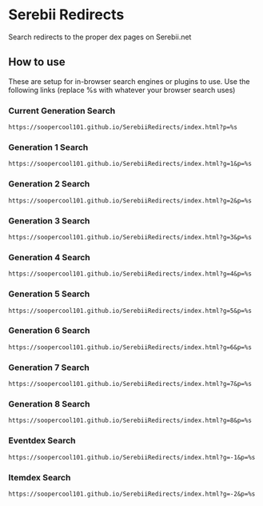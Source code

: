 # Serebii Redirects
Search redirects to the proper dex pages on Serebii.net

## How to use
These are setup for in-browser search engines or plugins to use. Use the following links (replace %s with whatever your browser search uses)

### Current Generation Search
`https://soopercool101.github.io/SerebiiRedirects/index.html?p=%s`

### Generation 1 Search
`https://soopercool101.github.io/SerebiiRedirects/index.html?g=1&p=%s`

### Generation 2 Search
`https://soopercool101.github.io/SerebiiRedirects/index.html?g=2&p=%s`

### Generation 3 Search
`https://soopercool101.github.io/SerebiiRedirects/index.html?g=3&p=%s`

### Generation 4 Search
`https://soopercool101.github.io/SerebiiRedirects/index.html?g=4&p=%s`

### Generation 5 Search
`https://soopercool101.github.io/SerebiiRedirects/index.html?g=5&p=%s`

### Generation 6 Search
`https://soopercool101.github.io/SerebiiRedirects/index.html?g=6&p=%s`

### Generation 7 Search
`https://soopercool101.github.io/SerebiiRedirects/index.html?g=7&p=%s`

### Generation 8 Search
`https://soopercool101.github.io/SerebiiRedirects/index.html?g=8&p=%s`

### Eventdex Search
`https://soopercool101.github.io/SerebiiRedirects/index.html?g=-1&p=%s`

### Itemdex Search
`https://soopercool101.github.io/SerebiiRedirects/index.html?g=-2&p=%s`

